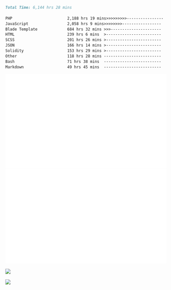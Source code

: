 <!--START_SECTION:waka-->

```markdown
Total Time: 6,144 hrs 28 mins

PHP                        2,188 hrs 19 mins>>>>>>>>>----------------   34.94 %
JavaScript                 2,058 hrs 9 mins>>>>>>>>-----------------   32.86 %
Blade Template             684 hrs 32 mins >>>----------------------   10.93 %
HTML                       239 hrs 6 mins  >------------------------   03.82 %
SCSS                       201 hrs 26 mins >------------------------   03.22 %
JSON                       166 hrs 14 mins >------------------------   02.65 %
Solidity                   153 hrs 29 mins >------------------------   02.45 %
Other                      118 hrs 28 mins -------------------------   01.89 %
Bash                       71 hrs 38 mins  -------------------------   01.14 %
Markdown                   49 hrs 45 mins  -------------------------   00.79 %
```

<!--END_SECTION:waka-->

![](https://raw.githubusercontent.com/DrMaxis/github-stats-transparent/output/generated/overview.svg)
![](https://raw.githubusercontent.com/DrMaxis/github-stats-transparent/output/generated/languages.svg)

![](https://git-readme-stats-drmaxis-projects.vercel.app/api?username=drmaxis&show_icons=true&theme=outrun&count_private=true&show=reviews,discussions_started,discussions_answered,prs_merged,prs_merged_percentage&custom_title=2024%20Github%20Rank)
 
<a href="https://count.getloli.com/"><img src="https://count.getloli.com/get/@:maxis-the-alchemist?theme=rule34"></a>
<!-- https://count.getloli.com/get/@alchemist?theme=rule34 -->
<br>
